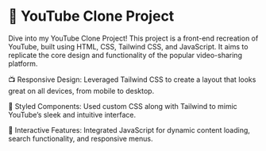 # 🎥 YouTube Clone Project

Dive into my YouTube Clone Project! This project is a front-end recreation of YouTube, built using HTML, CSS, Tailwind CSS, and JavaScript. It aims to replicate the core design and functionality of the popular video-sharing platform.

📺 Responsive Design: Leveraged Tailwind CSS to create a layout that looks great on all devices, from mobile to desktop.

🎨 Styled Components: Used custom CSS along with Tailwind to mimic YouTube’s sleek and intuitive interface.

🚀 Interactive Features: Integrated JavaScript for dynamic content loading, search functionality, and responsive menus.
